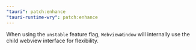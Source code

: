 ```yaml
---
"tauri": patch:enhance
"tauri-runtime-wry": patch:enhance
---
```


When using the `unstable` feature flag, `WebviewWindow` will internally use the child webview interface for flexibility.
